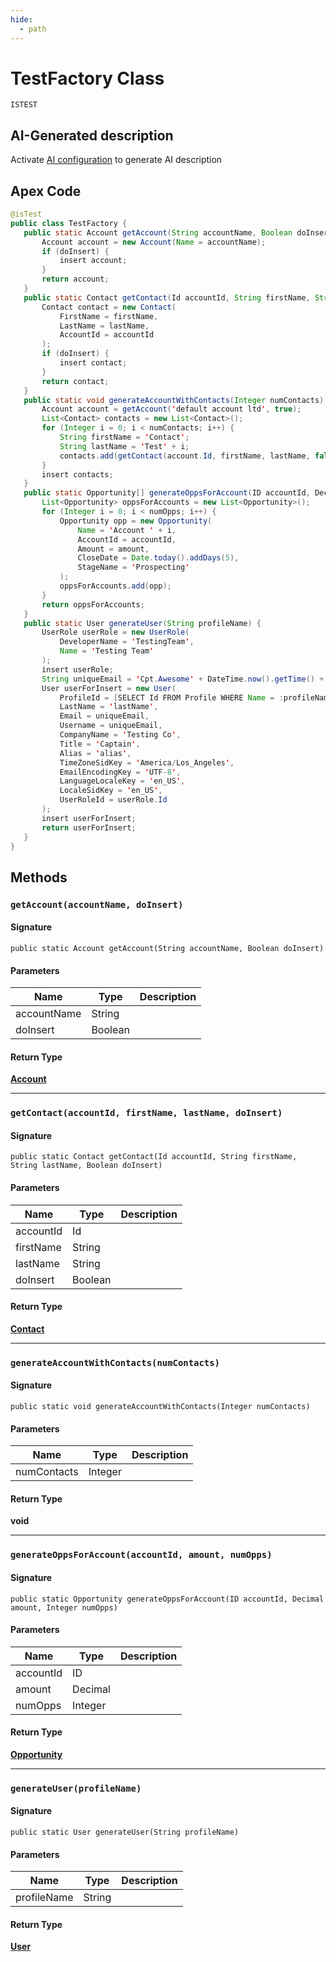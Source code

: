 ```yaml
---
hide:
  - path
---
```


# TestFactory Class

`ISTEST`

## AI-Generated description

Activate [AI configuration](https://sfdx-hardis.cloudity.com/salesforce-ai-setup/) to generate AI description

## Apex Code

```java
@isTest
public class TestFactory {
   public static Account getAccount(String accountName, Boolean doInsert) {
       Account account = new Account(Name = accountName);
       if (doInsert) {
           insert account;
       }
       return account;
   }
   public static Contact getContact(Id accountId, String firstName, String lastName, Boolean doInsert){
       Contact contact = new Contact(
           FirstName = firstName,
           LastName = lastName,
           AccountId = accountId
       );
       if (doInsert) {
           insert contact;
       }
       return contact;
   }
   public static void generateAccountWithContacts(Integer numContacts) {
       Account account = getAccount('default account ltd', true);
       List<Contact> contacts = new List<Contact>();
       for (Integer i = 0; i < numContacts; i++) {
           String firstName = 'Contact';
           String lastName = 'Test' + i;
           contacts.add(getContact(account.Id, firstName, lastName, false));
       }
       insert contacts;
   }
   public static Opportunity[] generateOppsForAccount(ID accountId, Decimal amount, Integer numOpps){
       List<Opportunity> oppsForAccounts = new List<Opportunity>();
       for (Integer i = 0; i < numOpps; i++) {
           Opportunity opp = new Opportunity(
               Name = 'Account ' + i,
               AccountId = accountId,
               Amount = amount,
               CloseDate = Date.today().addDays(5),
               StageName = 'Prospecting'
           );
           oppsForAccounts.add(opp);
       }
       return oppsForAccounts;
   }
   public static User generateUser(String profileName) {
       UserRole userRole = new UserRole(
           DeveloperName = 'TestingTeam',
           Name = 'Testing Team'
       );
       insert userRole;
       String uniqueEmail = 'Cpt.Awesome' + DateTime.now().getTime() + '@th.example.com';
       User userForInsert = new User(
           ProfileId = [SELECT Id FROM Profile WHERE Name = :profileName].Id,
           LastName = 'lastName',
           Email = uniqueEmail,
           Username = uniqueEmail,
           CompanyName = 'Testing Co',
           Title = 'Captain',
           Alias = 'alias',
           TimeZoneSidKey = 'America/Los_Angeles',
           EmailEncodingKey = 'UTF-8',
           LanguageLocaleKey = 'en_US',
           LocaleSidKey = 'en_US',
           UserRoleId = userRole.Id
       );
       insert userForInsert;
       return userForInsert;
   }
}
```

## Methods
### `getAccount(accountName, doInsert)`

#### Signature
```apex
public static Account getAccount(String accountName, Boolean doInsert)
```

#### Parameters
| Name | Type | Description |
|------|------|-------------|
| accountName | String |  |
| doInsert | Boolean |  |

#### Return Type
**[Account](../objects/Account.md)**

---

### `getContact(accountId, firstName, lastName, doInsert)`

#### Signature
```apex
public static Contact getContact(Id accountId, String firstName, String lastName, Boolean doInsert)
```

#### Parameters
| Name | Type | Description |
|------|------|-------------|
| accountId | Id |  |
| firstName | String |  |
| lastName | String |  |
| doInsert | Boolean |  |

#### Return Type
**[Contact](../objects/Contact.md)**

---

### `generateAccountWithContacts(numContacts)`

#### Signature
```apex
public static void generateAccountWithContacts(Integer numContacts)
```

#### Parameters
| Name | Type | Description |
|------|------|-------------|
| numContacts | Integer |  |

#### Return Type
**void**

---

### `generateOppsForAccount(accountId, amount, numOpps)`

#### Signature
```apex
public static Opportunity generateOppsForAccount(ID accountId, Decimal amount, Integer numOpps)
```

#### Parameters
| Name | Type | Description |
|------|------|-------------|
| accountId | ID |  |
| amount | Decimal |  |
| numOpps | Integer |  |

#### Return Type
**[Opportunity](../objects/Opportunity.md)**

---

### `generateUser(profileName)`

#### Signature
```apex
public static User generateUser(String profileName)
```

#### Parameters
| Name | Type | Description |
|------|------|-------------|
| profileName | String |  |

#### Return Type
**[User](../objects/User.md)**